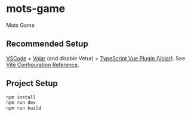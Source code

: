 # mots-game

Mots Game

## Recommended Setup

[VSCode](https://code.visualstudio.com/) + [Volar](https://marketplace.visualstudio.com/items?itemName=johnsoncodehk.volar) (and disable Vetur) + [TypeScript Vue Plugin (Volar)](https://marketplace.visualstudio.com/items?itemName=johnsoncodehk.vscode-typescript-vue-plugin).
See [Vite Configuration Reference](https://vitejs.dev/config/).

## Project Setup

```sh
npm install
npm run dev
npm run build
```
